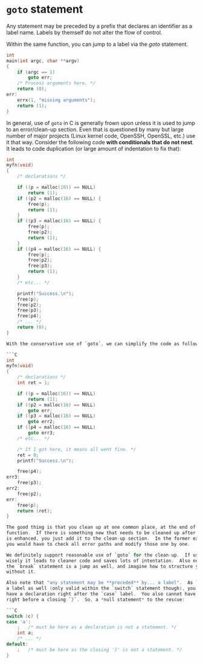 # `goto` statement

Any statement may be preceded by a prefix that declares an identifier as a label
name.  Labels by themself do not alter the flow of control.

Within the same function, you can jump to a label via the *goto* statement.

```C
int
main(int argc, char **argv)
{
	if (argc == 1)
		goto err;
	/* Process arguments here. */
	return (0);
err:
	errx(1, "missing arguments");
	return (1);
}
```

In general, use of `goto` in C is generally frown upon unless it is used to jump
to an error/clean-up section.  Even that is questioned by many but large number
of major projects (Linux kernel code, OpenSSH, OpenSSL, etc.) use it that way.
Consider the following code **with conditionals that do not nest**.  It leads to
code duplication (or large amount of indentation to fix that):

```C
int
myfn(void)
{
	/* declarations */

	if ((p = malloc(16)) == NULL)
		return (1);
	if ((p2 = malloc(16) == NULL) {
		free(p);
		return (1);
	}
	if ((p3 = malloc(16) == NULL) {
		free(p);
		free(p2);
		return (1);
	}
	if ((p4 = malloc(16) == NULL) {
		free(p);
		free(p2);
		free(p3);
		return (1);
	}
	/* etc... */

	printf("Success.\n");
	free(p);
	free(p2);
	free(p3);
	free(p4);
	/* ... */
	return (0);
}

With the conservative use of `goto`, we can simplify the code as follows:

```C
int
myfn(void)
{
	/* declarations */
	int ret = 1;

	if ((p = malloc(16)) == NULL)
		return (1);
	if ((p2 = malloc(16) == NULL)
		goto err;
	if ((p3 = malloc(16) == NULL)
		goto err2;
	if ((p4 = malloc(16) == NULL)
		goto err3;
	/* etc... */

	/* If I got here, it means all went fine. */
	ret = 0;
	printf("Success.\n");

	free(p4);
err3:
	free(p3);
err2:
	free(p2);
err:
	free(p);
	return (ret);
}

The good thing is that you clean up at one common place, at the end of the
function.  If there is something new that needs to be cleaned up after the code
is enhanced, you just add it to the clean-up section.  In the former example,
you would have to check all error paths and modify those one by one.

We definitely support reasonable use of `goto` for the clean-up.  If used
wisely it leads to cleaner code and saves lots of intentation.  Also note that
the `break` statement is a jump as well, and imagine how to structure your code
without it.

Also note that "any statement may be **preceded** by... a label".  As `case` is
a label as well (only valid within the `switch` statement though), you cannot
have a declaration right after the `case` label.  You also cannot have a label
right before a closing `}`.  So, a *null statement* to the rescue:

```C
switch (c) {
case 'a':
	;	/* must be here as a declaration is not a statement. */
	int a;
	/* ... */
default:
	;	/* must be here as the closing '}' is not a statement. */
}
```
